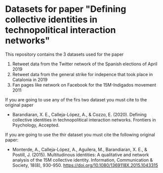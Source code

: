 
# Datasets for paper "Defining collective identities in technopolitical interaction networks"

This repository contains the 3 datasets used for the paper 

 1. Retweet data from the Twitter network of the Spanish elections of April 2019
 2. Retweet data from the general strike for indepence that took place in Catalonia in 2019
 3. Fan pages like network on Facebook for the 15M-Indigados movement 2011

If you are going to use any of the firs two dataset you must cite to the original paper

 * Barandiaran, X. E., Calleja-López, A., & Cozzo, E. (2020). Defining collective identities in technopolitical interaction networks. Frontiers in Psychology, Accepted.

If you are going to use the thir dataset you must cite the following original paper:

 * Monterde, A., Calleja-López, A., Aguilera, M., Barandiaran, X. E., & Postill, J. (2015). Multitudinous identities: A qualitative and network analysis of the 15M collective identity. Information, Communication & Society, 18(8), 930-950. https://doi.org/10.1080/1369118X.2015.1043315
